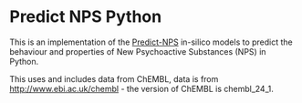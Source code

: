 # Predict NPS Python
This is an implementation of the [Predict-NPS](https://www.predictnps.eu/) in-silico models to predict the behaviour and properties of New Psychoactive Substances (NPS) in Python.

This uses and includes data from ChEMBL, data is from http://www.ebi.ac.uk/chembl - the version of ChEMBL is
chembl_24_1.
